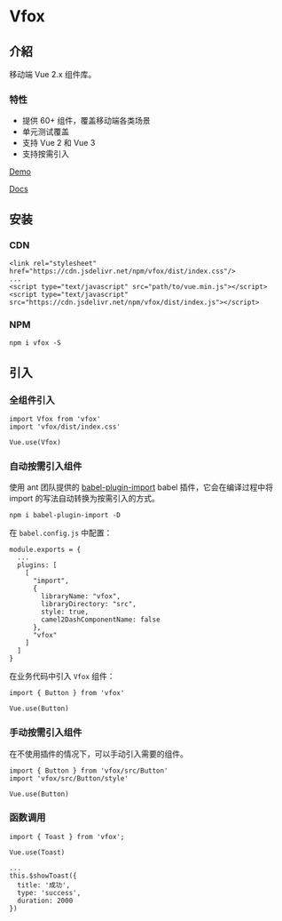 # Vfox

## 介紹

移动端 Vue 2.x 组件库。

### 特性

- 提供 60+ 组件，覆盖移动端各类场景
- 单元测试覆盖
- 支持 Vue 2 和 Vue 3
- 支持按需引入

[Demo](https://cdn.fox2.cn/vfox/)

[Docs](https://cdn.fox2.cn/vfox-docs/)

## 安装

### CDN

```
<link rel="stylesheet" href="https://cdn.jsdelivr.net/npm/vfox/dist/index.css"/>
...
<script type="text/javascript" src="path/to/vue.min.js"></script>
<script type="text/javascript" src="https://cdn.jsdelivr.net/npm/vfox/dist/index.js"></script>
```

### NPM

```
npm i vfox -S
```

## 引入

### 全组件引入

```
import Vfox from 'vfox'
import 'vfox/dist/index.css'

Vue.use(Vfox)
```

### 自动按需引入组件

使用 ant 团队提供的 [babel-plugin-import](https://github.com/ant-design/babel-plugin-import) babel 插件，它会在编译过程中将 import 的写法自动转换为按需引入的方式。

```
npm i babel-plugin-import -D
```

在 `babel.config.js` 中配置：

```
module.exports = {
  ...
  plugins: [
    [
      "import",
      {
        libraryName: "vfox",
        libraryDirectory: "src",
        style: true,
        camel2DashComponentName: false
      },
      "vfox"
    ]
  ]
}
```

在业务代码中引入 `Vfox` 组件：

```
import { Button } from 'vfox'

Vue.use(Button)
```

### 手动按需引入组件

在不使用插件的情况下，可以手动引入需要的组件。

```
import { Button } from 'vfox/src/Button'
import 'vfox/src/Button/style'

Vue.use(Button)
```

### 函数调用

```
import { Toast } from 'vfox';

Vue.use(Toast)

...
this.$showToast({
  title: '成功',
  type: 'success',
  duration: 2000
})
```
